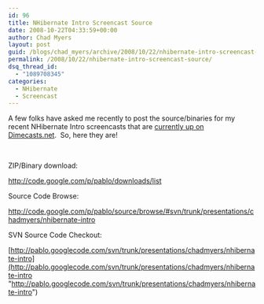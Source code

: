 ```yaml
---
id: 96
title: NHibernate Intro Screencast Source
date: 2008-10-22T04:33:59+00:00
author: Chad Myers
layout: post
guid: /blogs/chad_myers/archive/2008/10/22/nhibernate-intro-screencast-source.aspx
permalink: /2008/10/22/nhibernate-intro-screencast-source/
dsq_thread_id:
  - "1089708345"
categories:
  - NHibernate
  - Screencast
---
```

A few folks have asked me recently to post the source/binaries for my recent NHibernate Intro screencasts that are [currently up on Dimecasts.net](http://www.dimecasts.net/Casts/CastDetails/54).&#160; So, here they are!

&#160;

ZIP/Binary download:

<http://code.google.com/p/pablo/downloads/list>

Source Code Browse:

<http://code.google.com/p/pablo/source/browse/#svn/trunk/presentations/chadmyers/nhibernate-intro>

SVN Source Code Checkout:

[http://pablo.googlecode.com/svn/trunk/presentations/chadmyers/nhibernate-intro](http://pablo.googlecode.com/svn/trunk/presentations/chadmyers/nhibernate-intro "http://pablo.googlecode.com/svn/trunk/presentations/chadmyers/nhibernate-intro")